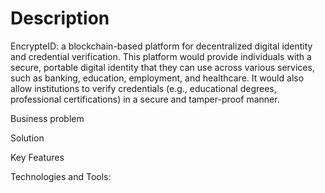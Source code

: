 # Description
EncrypteID: a blockchain-based platform for decentralized digital identity and credential verification. This platform would provide individuals with a secure, portable digital identity that they can use across various services, such as banking, education, employment, and healthcare. It would also allow institutions to verify credentials (e.g., educational degrees, professional certifications) in a secure and tamper-proof manner.

Business problem

Solution 

Key Features

Technologies and Tools:


